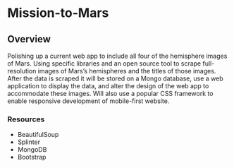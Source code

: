 # Mission-to-Mars

## Overview
Polishing up a current web app to include all four of the hemisphere images of Mars. Using specific libraries and an open source tool to scrape full-resolution images of Mars’s hemispheres and the titles of those images. After the data is scraped it will be stored on a Mongo database, use a web application to display the data, and alter the design of the web app to accommodate these images. Will also use a popular CSS framework to enable responsive development of mobile-first website.

### Resources
* BeautifulSoup
* Splinter
* MongoDB
* Bootstrap

